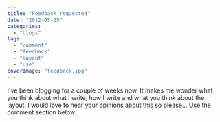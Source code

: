 ```yaml
---
title: "Feedback requested"
date: "2012-05-25"
categories: 
  - "blogs"
tags: 
  - "comment"
  - "feedback"
  - "layout"
  - "use"
coverImage: "feedback.jpg"
---
```


I´ve been blogging for a couple of weeks now. It makes me wonder what you think about what I write, how I write and what you think about the layout. I would love to hear your opinions about this so please... Use the comment section below.

